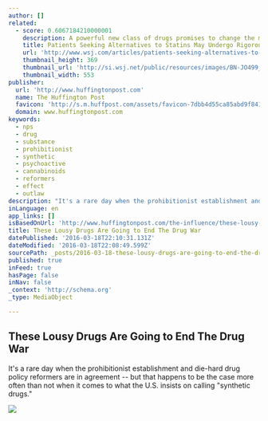 ```yaml
---
author: []
related:
  - score: 0.6067184210000001
    description: A powerful new class of drugs promises to change the management of heart disease for high-risk patients who struggle to get their cholesterol levels under control-a group that numbers in the millions. But only some of them are likely to get the new medicines. The new drugs are expensive.
    title: Patients Seeking Alternatives to Statins May Undergo Rigorous Vetting
    url: 'http://www.wsj.com/articles/patients-seeking-alternatives-to-statins-may-undergo-rigorous-vetting-1438029636'
    thumbnail_height: 369
    thumbnail_url: 'http://si.wsj.net/public/resources/images/BN-JO499_0727HE_G_20150727110822.jpg'
    thumbnail_width: 553
publisher:
  url: 'http://www.huffingtonpost.com'
  name: The Huffington Post
  favicon: 'http://s.m.huffpost.com/assets/favicon-7dbb4d55ca85abd9f84197a1c3525e38.ico'
  domain: www.huffingtonpost.com
keywords:
  - nps
  - drug
  - substance
  - prohibitionist
  - synthetic
  - psychoactive
  - cannabinoids
  - reformers
  - effect
  - outlaw
description: "It's a rare day when the prohibitionist establishment and die-hard drug policy reformers are in agreement -- but that happens to be the case more often than not when it comes to what the U.S. insists on calling \"synthetic drugs.\""
inLanguage: en
app_links: []
isBasedOnUrl: 'http://www.huffingtonpost.com/the-influence/these-lousy-drugs-are-going-end-drug-war_b_9402238.html'
title: These Lousy Drugs Are Going to End The Drug War
datePublished: '2016-03-18T22:10:31.131Z'
dateModified: '2016-03-18T22:08:49.599Z'
sourcePath: _posts/2016-03-18-these-lousy-drugs-are-going-to-end-the-drug-war.md
published: true
inFeed: true
hasPage: false
inNav: false
_context: 'http://schema.org'
_type: MediaObject

---
```

<article style=""><h1>These Lousy Drugs Are Going to End The Drug War</h1><p>It's a rare day when the prohibitionist establishment and die-hard drug policy reformers are in agreement -- but that happens to be the case more often than not when it comes to what the U.S. insists on calling "synthetic drugs."</p><img src="http://i.huffpost.com/gen/4081882/images/n-DRUGS-PILLS-628x314.jpg" /></article>